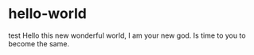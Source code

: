 # hello-world
test
Hello this new wonderful world, I am your new god. Is time to you to become the same.
